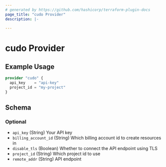 ```yaml
---
# generated by https://github.com/hashicorp/terraform-plugin-docs
page_title: "cudo Provider"
description: |-
  
---
```


# cudo Provider



## Example Usage

```terraform
provider "cudo" {
  api_key    = "api-key"
  project_id = "my-project"
}
```

<!-- schema generated by tfplugindocs -->
## Schema

### Optional

- `api_key` (String) Your API key
- `billing_account_id` (String) Which billing account id to create resources in
- `disable_tls` (Boolean) Whether to connect the API endpoint using TLS
- `project_id` (String) Which project id to use
- `remote_addr` (String) API endpoint
